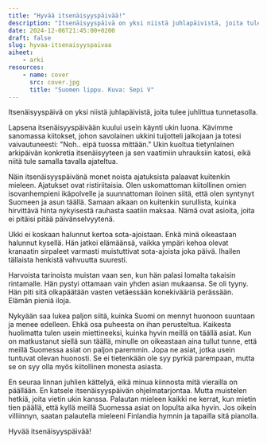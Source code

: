```yaml
---
title: "Hyvää itsenäisyyspäivää!"
description: "Itsenäisyyspäivä on yksi niistä juhlapäivistä, joita tulee juhlittua tunnetasolla."
date: 2024-12-06T21:45:00+0200
draft: false
slug: hyvaa-itsenaisyyspaivaa
aiheet:
    - arki
resources:
    - name: cover
      src: cover.jpg
      title: "Suomen lippu. Kuva: Sepi V"
---
```

Itsenäisyyspäivä on yksi niistä juhlapäivistä, joita tulee juhlittua tunnetasolla.

<!--more-->

Lapsena itsenäisyyspäivään kuului usein käynti ukin luona. Kävimme sanomassa kiitokset, johon savolainen ukkini tuijotteli jalkojaan ja totesi vaivautuneesti: "Noh.. eipä tuossa mittään." Ukin kuoltua tietynlainen arkipäivän konkretia itsenäisyyteen ja sen vaatimiin uhrauksiin katosi, eikä niitä tule samalla tavalla ajateltua.

Näin itsenäisyyspäivänä monet noista ajatuksista palaavat kuitenkin mieleen. Ajatukset ovat ristiriitaisia. Olen uskomattoman kiitollinen omien isovanhempieni ikäpolvelle ja suunnattoman iloinen siitä, että olen syntynyt Suomeen ja asun täällä. Samaan aikaan on kuitenkin surullista, kuinka hirvittävä hinta nykyisestä rauhasta saatiin maksaa. Nämä ovat asioita, joita ei pitäisi pitää päivänselvyytenä.

Ukki ei koskaan halunnut kertoa sota-ajoistaan. Enkä minä oikeastaan halunnut kysellä. Hän jatkoi elämäänsä, vaikka ympäri kehoa olevat kranaatin sirpaleet varmasti muistuttivat sota-ajoista joka päivä. Ihailen tällaista henkistä vahvuutta suuresti.

Harvoista tarinoista muistan vaan sen, kun hän palasi lomalta takaisin rintamalle. Hän pystyi ottamaan vain yhden asian mukaansa. Se oli tyyny. Hän piti sitä olkapäätään vasten vetäessään konekivääriä perässään. Elämän pieniä iloja.

Nykyään saa lukea paljon siitä, kuinka Suomi on mennyt huonoon suuntaan ja menee edelleen. Ehkä osa puheesta on ihan perusteltua. Kaikesta huolimatta tulen usein miettineeksi, kuinka hyvin meillä on täällä asiat. Kun on matkustanut siellä sun täällä, minulle on oikeastaan aina tullut tunne, että meillä Suomessa asiat on paljon paremmin. Jopa ne asiat, jotka usein tuntuvat olevan huonosti. Se ei tietenkään ole syy pyrkiä parempaan, mutta se on syy olla myös kiitollinen monesta asiasta.

En seuraa linnan juhlien kättelyä, eikä minua kiinnosta mitä vierailla on päällään. En katsele itsenäisyyspäivän ohjelmatarjontaa. Mutta muistelen hetkiä, joita vietin ukin kanssa. Palautan mieleen kaikki ne kerrat, kun mietin tien päällä, että kyllä meillä Suomessa asiat on lopulta aika hyvin. Jos oikein villiinnyn, saatan palautella mieleeni Finlandia hymnin ja tapailla sitä pianolla. 

Hyvää itsenäisyyspäivää!